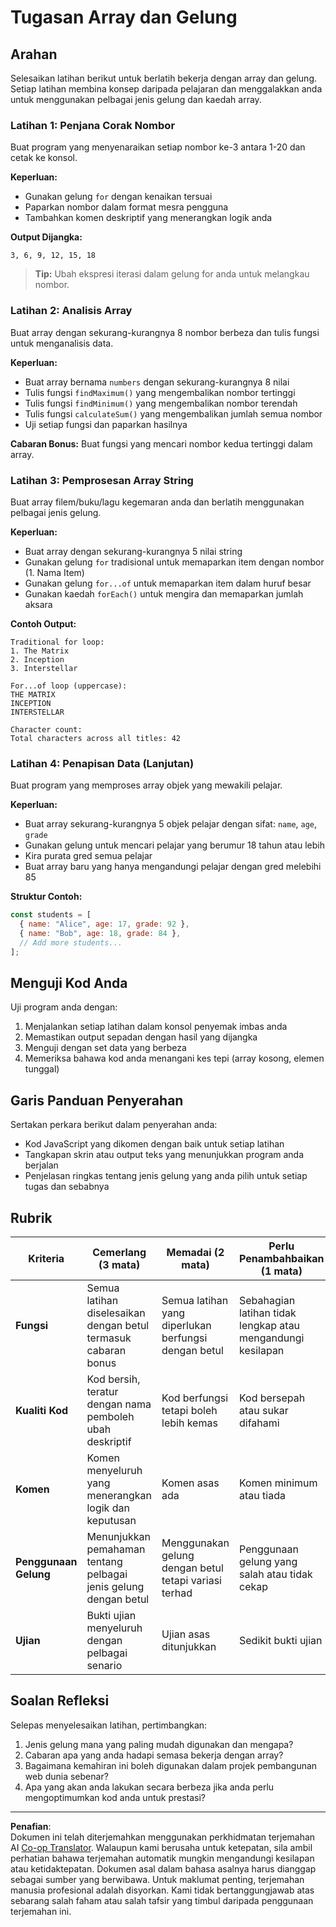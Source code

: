 <!--
CO_OP_TRANSLATOR_METADATA:
{
  "original_hash": "8abcada0534e0fb3a7556ea3c5a2a8a4",
  "translation_date": "2025-10-24T14:22:02+00:00",
  "source_file": "2-js-basics/4-arrays-loops/assignment.md",
  "language_code": "ms"
}
-->
# Tugasan Array dan Gelung

## Arahan

Selesaikan latihan berikut untuk berlatih bekerja dengan array dan gelung. Setiap latihan membina konsep daripada pelajaran dan menggalakkan anda untuk menggunakan pelbagai jenis gelung dan kaedah array.

### Latihan 1: Penjana Corak Nombor
Buat program yang menyenaraikan setiap nombor ke-3 antara 1-20 dan cetak ke konsol.

**Keperluan:**
- Gunakan gelung `for` dengan kenaikan tersuai
- Paparkan nombor dalam format mesra pengguna
- Tambahkan komen deskriptif yang menerangkan logik anda

**Output Dijangka:**
```
3, 6, 9, 12, 15, 18
```

> **Tip:** Ubah ekspresi iterasi dalam gelung for anda untuk melangkau nombor.

### Latihan 2: Analisis Array
Buat array dengan sekurang-kurangnya 8 nombor berbeza dan tulis fungsi untuk menganalisis data.

**Keperluan:**
- Buat array bernama `numbers` dengan sekurang-kurangnya 8 nilai
- Tulis fungsi `findMaximum()` yang mengembalikan nombor tertinggi
- Tulis fungsi `findMinimum()` yang mengembalikan nombor terendah  
- Tulis fungsi `calculateSum()` yang mengembalikan jumlah semua nombor
- Uji setiap fungsi dan paparkan hasilnya

**Cabaran Bonus:** Buat fungsi yang mencari nombor kedua tertinggi dalam array.

### Latihan 3: Pemprosesan Array String
Buat array filem/buku/lagu kegemaran anda dan berlatih menggunakan pelbagai jenis gelung.

**Keperluan:**
- Buat array dengan sekurang-kurangnya 5 nilai string
- Gunakan gelung `for` tradisional untuk memaparkan item dengan nombor (1. Nama Item)
- Gunakan gelung `for...of` untuk memaparkan item dalam huruf besar
- Gunakan kaedah `forEach()` untuk mengira dan memaparkan jumlah aksara

**Contoh Output:**
```
Traditional for loop:
1. The Matrix
2. Inception
3. Interstellar

For...of loop (uppercase):
THE MATRIX
INCEPTION
INTERSTELLAR

Character count:
Total characters across all titles: 42
```

### Latihan 4: Penapisan Data (Lanjutan)
Buat program yang memproses array objek yang mewakili pelajar.

**Keperluan:**
- Buat array sekurang-kurangnya 5 objek pelajar dengan sifat: `name`, `age`, `grade`
- Gunakan gelung untuk mencari pelajar yang berumur 18 tahun atau lebih
- Kira purata gred semua pelajar
- Buat array baru yang hanya mengandungi pelajar dengan gred melebihi 85

**Struktur Contoh:**
```javascript
const students = [
  { name: "Alice", age: 17, grade: 92 },
  { name: "Bob", age: 18, grade: 84 },
  // Add more students...
];
```

## Menguji Kod Anda

Uji program anda dengan:
1. Menjalankan setiap latihan dalam konsol penyemak imbas anda
2. Memastikan output sepadan dengan hasil yang dijangka
3. Menguji dengan set data yang berbeza
4. Memeriksa bahawa kod anda menangani kes tepi (array kosong, elemen tunggal)

## Garis Panduan Penyerahan

Sertakan perkara berikut dalam penyerahan anda:
- Kod JavaScript yang dikomen dengan baik untuk setiap latihan
- Tangkapan skrin atau output teks yang menunjukkan program anda berjalan
- Penjelasan ringkas tentang jenis gelung yang anda pilih untuk setiap tugas dan sebabnya

## Rubrik

| Kriteria | Cemerlang (3 mata) | Memadai (2 mata) | Perlu Penambahbaikan (1 mata) |
| -------- | ------------------ | ---------------- | ----------------------------- |
| **Fungsi** | Semua latihan diselesaikan dengan betul termasuk cabaran bonus | Semua latihan yang diperlukan berfungsi dengan betul | Sebahagian latihan tidak lengkap atau mengandungi kesilapan |
| **Kualiti Kod** | Kod bersih, teratur dengan nama pemboleh ubah deskriptif | Kod berfungsi tetapi boleh lebih kemas | Kod bersepah atau sukar difahami |
| **Komen** | Komen menyeluruh yang menerangkan logik dan keputusan | Komen asas ada | Komen minimum atau tiada |
| **Penggunaan Gelung** | Menunjukkan pemahaman tentang pelbagai jenis gelung dengan betul | Menggunakan gelung dengan betul tetapi variasi terhad | Penggunaan gelung yang salah atau tidak cekap |
| **Ujian** | Bukti ujian menyeluruh dengan pelbagai senario | Ujian asas ditunjukkan | Sedikit bukti ujian |

## Soalan Refleksi

Selepas menyelesaikan latihan, pertimbangkan:
1. Jenis gelung mana yang paling mudah digunakan dan mengapa?
2. Cabaran apa yang anda hadapi semasa bekerja dengan array?
3. Bagaimana kemahiran ini boleh digunakan dalam projek pembangunan web dunia sebenar?
4. Apa yang akan anda lakukan secara berbeza jika anda perlu mengoptimumkan kod anda untuk prestasi?

---

**Penafian**:  
Dokumen ini telah diterjemahkan menggunakan perkhidmatan terjemahan AI [Co-op Translator](https://github.com/Azure/co-op-translator). Walaupun kami berusaha untuk ketepatan, sila ambil perhatian bahawa terjemahan automatik mungkin mengandungi kesilapan atau ketidaktepatan. Dokumen asal dalam bahasa asalnya harus dianggap sebagai sumber yang berwibawa. Untuk maklumat penting, terjemahan manusia profesional adalah disyorkan. Kami tidak bertanggungjawab atas sebarang salah faham atau salah tafsir yang timbul daripada penggunaan terjemahan ini.